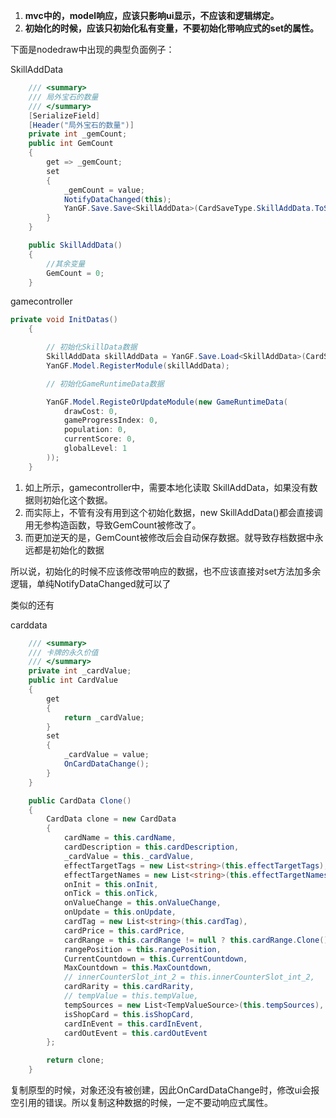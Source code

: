 


1. **mvc中的，model响应，应该只影响ui显示，不应该和逻辑绑定。**
2. **初始化的时候，应该只初始化私有变量，不要初始化带响应式的set的属性。**



下面是nodedraw中出现的典型负面例子：

SkillAddData

```c#
    /// <summary>
    /// 局外宝石的数量
    /// </summary>
    [SerializeField]
    [Header("局外宝石的数量")]
    private int _gemCount;
    public int GemCount
    {
        get => _gemCount;
        set
        {
            _gemCount = value;
            NotifyDataChanged(this);
            YanGF.Save.Save<SkillAddData>(CardSaveType.SkillAddData.ToString(), this);
        }
    }

    public SkillAddData()
    {
        //其余变量
        GemCount = 0;
    }

```



gamecontroller
```c#
private void InitDatas()
    {

        // 初始化SkillData数据
        SkillAddData skillAddData = YanGF.Save.Load<SkillAddData>(CardSaveType.SkillAddData.ToString(), new SkillAddData());
        YanGF.Model.RegisterModule(skillAddData);

        // 初始化GameRuntimeData数据

        YanGF.Model.RegisteOrUpdateModule(new GameRuntimeData(
            drawCost: 0,
            gameProgressIndex: 0,
            population: 0,
            currentScore: 0,
            globalLevel: 1
        ));
    }
```

1. 如上所示，gamecontroller中，需要本地化读取 SkillAddData，如果没有数据则初始化这个数据。
2. 而实际上，不管有没有用到这个初始化数据，new SkillAddData()都会直接调用无参构造函数，导致GemCount被修改了。
3. 而更加逆天的是，GemCount被修改后会自动保存数据。就导致存档数据中永远都是初始化的数据


所以说，初始化的时候不应该修改带响应的数据，也不应该直接对set方法加多余逻辑，单纯NotifyDataChanged就可以了

类似的还有

carddata
```c#
    /// <summary>
    /// 卡牌的永久价值
    /// </summary>
    private int _cardValue;
    public int CardValue
    {
        get
        {
            return _cardValue;
        }
        set
        {
            _cardValue = value;
            OnCardDataChange();
        }
    }

    public CardData Clone()
    {
        CardData clone = new CardData
        {
            cardName = this.cardName,
            cardDescription = this.cardDescription,
            _cardValue = this._cardValue,
            effectTargetTags = new List<string>(this.effectTargetTags),
            effectTargetNames = new List<string>(this.effectTargetNames),
            onInit = this.onInit,
            onTick = this.onTick,
            onValueChange = this.onValueChange,
            onUpdate = this.onUpdate,
            cardTag = new List<string>(this.cardTag),
            cardPrice = this.cardPrice,
            cardRange = this.cardRange != null ? this.cardRange.Clone() : null,
            rangePosition = this.rangePosition,
            CurrentCountdown = this.CurrentCountdown,
            MaxCountdown = this.MaxCountdown,
            // innerCounterSlot_int_2 = this.innerCounterSlot_int_2,
            cardRarity = this.cardRarity,
            // tempValue = this.tempValue,
            tempSources = new List<TempValueSource>(this.tempSources),
            isShopCard = this.isShopCard,
            cardInEvent = this.cardInEvent,
            cardOutEvent = this.cardOutEvent
        };

        return clone;
    }
```


复制原型的时候，对象还没有被创建，因此OnCardDataChange时，修改ui会报空引用的错误。所以复制这种数据的时候，一定不要动响应式属性。